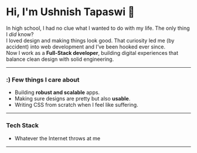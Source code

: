 # Hi, I'm Ushnish Tapaswi 👋

In high school, I had no clue what I wanted to do with my life. The only thing I *did* know?  
I loved design and making things look good. That curiosity led me (by accident) into web development and I’ve been hooked ever since.  
Now I work as a **Full-Stack developer**, building digital experiences that balance clean design with solid engineering.

---

### :) Few things I care about

- Building **robust and scalable** apps.  
- Making sure designs are pretty but also **usable**.  
- Writing CSS from scratch when I feel like suffering.

---

### Tech Stack

- Whatever the Internet throws at me
  
---
